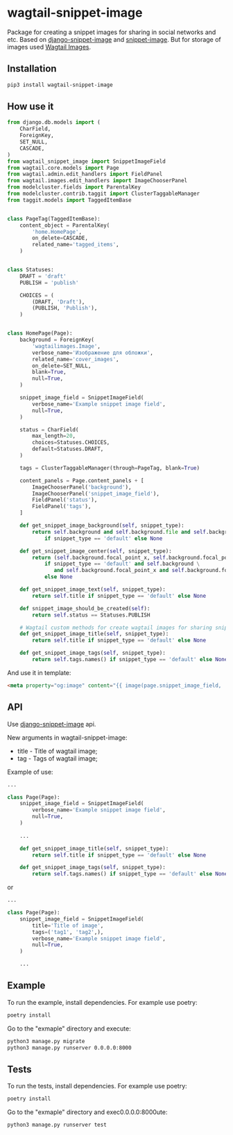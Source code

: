 # wagtail-snippet-image

Package for creating a snippet images for sharing in social networks and etc.
Based on [django-snippet-image](https://github.com/acrius/django-snippet-image)
and [snippet-image](https://github.com/acrius/snippet-image).
But for storage of images used [Wagtail Images](https://docs.wagtail.io/en/stable/advanced_topics/images/index.html).

## Installation

```bash
pip3 install wagtail-snippet-image
```

## How use it

```python
from django.db.models import (
    CharField,
    ForeignKey,
    SET_NULL,
    CASCADE,
)
from wagtail_snippet_image import SnippetImageField
from wagtail.core.models import Page
from wagtail.admin.edit_handlers import FieldPanel
from wagtail.images.edit_handlers import ImageChooserPanel
from modelcluster.fields import ParentalKey
from modelcluster.contrib.taggit import ClusterTaggableManager
from taggit.models import TaggedItemBase


class PageTag(TaggedItemBase):
    content_object = ParentalKey(
        'home.HomePage',
        on_delete=CASCADE,
        related_name='tagged_items',
    )


class Statuses:
    DRAFT = 'draft'
    PUBLISH = 'publish'

    CHOICES = (
        (DRAFT, 'Draft'),
        (PUBLISH, 'Publish'),
    )


class HomePage(Page):
    background = ForeignKey(
        'wagtailimages.Image',
        verbose_name='Изображение для обложки',
        related_name='cover_images',
        on_delete=SET_NULL,
        blank=True,
        null=True,
    )

    snippet_image_field = SnippetImageField(
        verbose_name='Example snippet image field',
        null=True,
    )

    status = CharField(
        max_length=20,
        choices=Statuses.CHOICES,
        default=Statuses.DRAFT,
    )

    tags = ClusterTaggableManager(through=PageTag, blank=True)

    content_panels = Page.content_panels + [
        ImageChooserPanel('background'),
        ImageChooserPanel('snippet_image_field'),
        FieldPanel('status'),
        FieldPanel('tags'),
    ]

    def get_snippet_image_background(self, snippet_type):
        return self.background and self.background.file and self.background.file.path \
            if snippet_type == 'default' else None

    def get_snippet_image_center(self, snippet_type):
        return (self.background.focal_point_x, self.background.focal_point_y) \
            if snippet_type == 'default' and self.background \
               and self.background.focal_point_x and self.background.focal_point_y \
            else None

    def get_snippet_image_text(self, snippet_type):
        return self.title if snippet_type == 'default' else None

    def snippet_image_should_be_created(self):
        return self.status == Statuses.PUBLISH

    # Wagtail custom methods for create wagtail images for sharing snippet image
    def get_snippet_image_title(self, snippet_type):
        return self.title if snippet_type == 'default' else None

    def get_snippet_image_tags(self, snippet_type):
        return self.tags.names() if snippet_type == 'default' else None

```

And use it in template:

```html
<meta property="og:image" content="{{ image(page.snippet_image_field, 'original') }}" />
```

## API

Use [django-snippet-image](https://github.com/acrius/django-snippet-image) api.

New arguments in wagtail-snippet-image:

* title - Title of wagtail image;
* tag - Tags of wagtail image;

Example of use:

```python
...

class Page(Page):
    snippet_image_field = SnippetImageField(
        verbose_name='Example snippet image field',
        null=True,
    )
    
    ...

    def get_snippet_image_title(self, snippet_type):
        return self.title if snippet_type == 'default' else None

    def get_snippet_image_tags(self, snippet_type):
        return self.tags.names() if snippet_type == 'default' else None
```

or

```python
...

class Page(Page):
    snippet_image_field = SnippetImageField(
        title='Title of image',
        tags=('tag1', 'tag2',),
        verbose_name='Example snippet image field',
        null=True,
    )

    ...
```

## Example

To run the example, install dependencies.
For example use poetry:

```bash
poetry install
```

Go to the "exmaple" directory and execute:

```bash
python3 manage.py migrate
python3 manage.py runserver 0.0.0.0:8000
```

## Tests

To run the tests, install dependencies.
For example use poetry:

```bash
poetry install
```

Go to the "exmaple" directory and exec0.0.0.0:8000ute:

```bash
python3 manage.py runserver test
```
